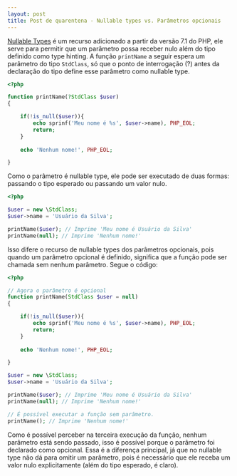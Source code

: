 ```yaml
---
layout: post
title: Post de quarentena - Nullable types vs. Parâmetros opcionais
---
```


[Nullable Types](https://wiki.php.net/rfc/nullable_types) é um recurso adicionado a partir da versão 7.1 do PHP, ele serve para permitir que um parâmetro possa receber nulo além do tipo definido como type hinting. A função `printName` a seguir espera um parâmetro do tipo `StdClass`, só que o ponto de interrogação (?) antes da declaração do tipo define esse parâmetro como nullable type.

```php
<?php

function printName(?StdClass $user)
{

    if(!is_null($user)){
        echo sprinf('Meu nome é %s', $user->name), PHP_EOL;
        return;
    }
    
    echo 'Nenhum nome!', PHP_EOL;

}

```

Como o parâmetro é nullable type, ele pode ser executado de duas formas: passando o tipo esperado ou passando um valor nulo.

```php
<?php

$user = new \StdClass;
$user->name = 'Usuário da Silva';

printName($user); // Imprime 'Meu nome é Usuário da Silva'
printName(null); // Imprime 'Nenhum nome!'

```

Isso difere o recurso de nullable types dos parâmetros opcionais, pois quando um parâmetro opcional é definido, significa que a função pode ser chamada sem nenhum parâmetro. Segue o código:

```php
<?php

// Agora o parâmetro é opcional
function printName(StdClass $user = null)
{

    if(!is_null($user)){
        echo sprinf('Meu nome é %s', $user->name), PHP_EOL;
        return;
    }
    
    echo 'Nenhum nome!', PHP_EOL;

}

$user = new \StdClass;
$user->name = 'Usuário da Silva';

printName($user); // Imprime 'Meu nome é Usuário da Silva'
printName(null); // Imprime 'Nenhum nome!'

// É possível executar a função sem parâmetro.
printName(); // Imprime 'Nenhum nome!'

```
Como é possível perceber na terceira execução da função, nenhum parâmetro está sendo passado, isso é possível porque o parâmetro foi declarado como opcional. Essa é a diferença principal, já que no nullable type não dá para omitir um parâmetro, pois é necessário que ele receba um valor nulo explicitamente (além do tipo esperado, é claro).